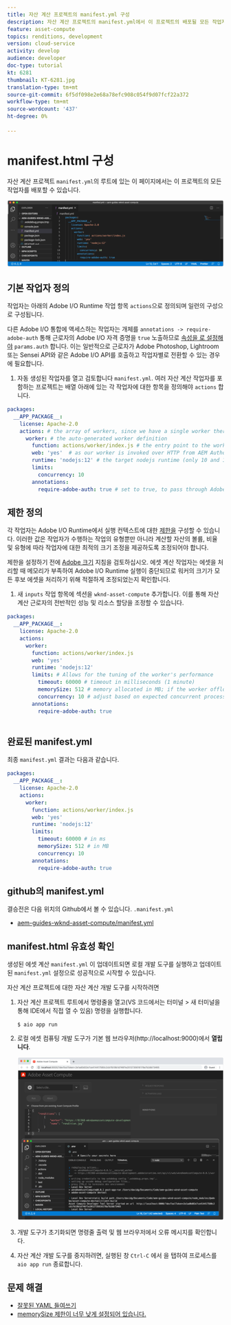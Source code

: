 ```yaml
---
title: 자산 계산 프로젝트의 manifest.yml 구성
description: 자산 계산 프로젝트의 manifest.yml에서 이 프로젝트의 배포될 모든 작업자에 대해 설명합니다.
feature: asset-compute
topics: renditions, development
version: cloud-service
activity: develop
audience: developer
doc-type: tutorial
kt: 6281
thumbnail: KT-6281.jpg
translation-type: tm+mt
source-git-commit: 6f5df098e2e68a78efc908c054f9d07fcf22a372
workflow-type: tm+mt
source-wordcount: '437'
ht-degree: 0%

---
```



# manifest.html 구성

자산 계산 프로젝트 `manifest.yml`의 루트에 있는 이 페이지에서는 이 프로젝트의 모든 작업자를 배포할 수 있습니다.

![manifest.yml](./assets/manifest/manifest.png)

## 기본 작업자 정의

작업자는 아래의 Adobe I/O Runtime 작업 항목 `actions`으로 정의되며 일련의 구성으로 구성됩니다.

다른 Adobe I/O 통합에 액세스하는 작업자는 개체를 `annotations -> require-adobe-auth` 통해 근로자의 Adobe I/O 자격 증명을 `true` 노출하므로 [속성을 로 설정해야](https://docs.adobe.com/content/help/en/asset-compute/using/extend/develop-custom-application.html#access-adobe-apis) `params.auth` 합니다. 이는 일반적으로 근로자가 Adobe Photoshop, Lightroom 또는 Sensei API와 같은 Adobe I/O API를 호출하고 작업자별로 전환할 수 있는 경우에 필요합니다.

1. 자동 생성된 작업자를 열고 검토합니다 `manifest.yml`. 여러 자산 계산 작업자를 포함하는 프로젝트는 배열 아래에 있는 각 작업자에 대한 항목을 정의해야 `actions` 합니다.

```yml
packages:
  __APP_PACKAGE__:
    license: Apache-2.0
    actions: # the array of workers, since we have a single worker there is only one entry beneath actions
      worker: # the auto-generated worker definition
        function: actions/worker/index.js # the entry point to the worker 
        web: 'yes'  # as our worker is invoked over HTTP from AEM Author service
        runtime: 'nodejs:12' # the target nodejs runtime (only 10 and 12 are supported)
        limits:
          concurrency: 10
        annotations:
          require-adobe-auth: true # set to true, to pass through Adobe I/O access token/client id via params.auth in the worker, typically required when the worker calls out to Adobe I/O APIs such as the Adobe Photoshop, Lightroom or Sensei APIs.
```

## 제한 정의

각 작업자는 Adobe I/O Runtime에서 실행 컨텍스트에 대한 [제한을](https://www.adobe.io/apis/experienceplatform/runtime/docs.html#!adobedocs/adobeio-runtime/master/guides/system_settings.md) 구성할 수 있습니다. 이러한 값은 작업자가 수행하는 작업의 유형뿐만 아니라 계산할 자산의 볼륨, 비율 및 유형에 따라 작업자에 대한 최적의 크기 조정을 제공하도록 조정되어야 합니다.

제한을 설정하기 전에 [Adobe 크기](https://docs.adobe.com/content/help/en/asset-compute/using/extend/develop-custom-application.html#sizing-workers) 지침을 검토하십시오. 에셋 계산 작업자는 에셋을 처리할 때 메모리가 부족하여 Adobe I/O Runtime 실행이 중단되므로 워커의 크기가 모든 후보 에셋을 처리하기 위해 적절하게 조정되었는지 확인합니다.

1. 새 `inputs` 작업 항목에 섹션을 `wknd-asset-compute` 추가합니다. 이를 통해 자산 계산 근로자의 전반적인 성능 및 리소스 할당을 조정할 수 있습니다.

```yml
packages:
  __APP_PACKAGE__:
    license: Apache-2.0
    actions: 
      worker:
        function: actions/worker/index.js 
        web: 'yes' 
        runtime: 'nodejs:12'
        limits: # Allows for the tuning of the worker's performance
          timeout: 60000 # timeout in milliseconds (1 minute)
          memorySize: 512 # memory allocated in MB; if the worker offloads heavy computational work to other Web services this number can be reduced
          concurrency: 10 # adjust based on expected concurrent processing and timeout 
        annotations:
          require-adobe-auth: true
           
```

## 완료된 manifest.yml

최종 `manifest.yml` 결과는 다음과 같습니다.

```yml
packages:
  __APP_PACKAGE__:
    license: Apache-2.0
    actions: 
      worker:
        function: actions/worker/index.js 
        web: 'yes' 
        runtime: 'nodejs:12'
        limits:
          timeout: 60000 # in ms
          memorySize: 512 # in MB
          concurrency: 10 
        annotations:
          require-adobe-auth: true
```

## github의 manifest.yml

결승전은 다음 위치의 Github에서 볼 수 있습니다. `.manifest.yml`

+ [aem-guides-wknd-asset-compute/manifest.yml](https://github.com/adobe/aem-guides-wknd-asset-compute/blob/master/manifest.yml)


## manifest.html 유효성 확인

생성된 에셋 계산 `manifest.yml` 이 업데이트되면 로컬 개발 도구를 실행하고 업데이트된 `manifest.yml` 설정으로 성공적으로 시작할 수 있습니다.

자산 계산 프로젝트에 대한 자산 계산 개발 도구를 시작하려면

1. 자산 계산 프로젝트 루트에서 명령줄을 열고(VS 코드에서는 터미널 > 새 터미널을 통해 IDE에서 직접 열 수 있음) 명령을 실행합니다.

   ```
   $ aio app run
   ```

1. 로컬 에셋 컴퓨팅 개발 도구가 기본 웹 브라우저(http://localhost:9000)에서 __열립니다__.

   ![aio 앱 실행](assets/environment-variables/aio-app-run.png)

1. 개발 도구가 초기화되면 명령줄 출력 및 웹 브라우저에서 오류 메시지를 확인합니다.
1. 자산 계산 개발 도구를 중지하려면, 실행된 창 `Ctrl-C` 에서 을 탭하여 프로세스를 `aio app run` 종료합니다.

## 문제 해결

+ [잘못된 YAML 들여쓰기](../troubleshooting.md#incorrect-yaml-indentation)
+ [memorySize 제한이 너무 낮게 설정되어 있습니다.](../troubleshooting.md#memorysize-limit-is-set-too-low)
